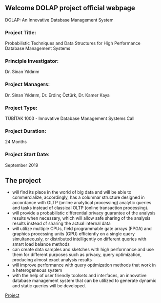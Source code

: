 ## Welcome DOLAP project official webpage

DOLAP: An Innovative Database Management System


### Project Title: 
Probabilistic Techniques and Data Structures for High Performance Database Management Systems
### Principle Investigator: 
Dr. Sinan Yıldırım
### Project Managers: 
Dr. Sinan Yıldırım, Dr. Erdinç Öztürk, Dr. Kamer Kaya
### Project Type: 
TÜBİTAK 1003 - Innovative Database Management Systems Call
### Project Duration: 
24 Months
### Project Start Date: 
September 2019


## The project
- will find its place in the world of big data and will be able to commercialize, accordingly, has a columnar structure designed in accordance with OLTP (online analytical processing) analytic queries and tasks instead of classical OLTP (online transaction processing).
- will provide a probabilistic differential privacy guarantee of the analysis results when necessary, which will allow safe sharing of the analysis results instead of sharing the actual internal data
- will utilize multiple CPUs, field programmable gate arrays (FPGA) and graphics processing units (GPU) efficiently on a single query simultaneously, or distributed intelligently on different queries with smart load balance methods
- can create data samples and sketches with high performance and use them for different purposes such as privacy, query optimization, producing almost exact analysis results
- will improve performance with query optimization methods that work in a heterogeneous system
- with the help of user friendly toolsets and interfaces, an innovative database management system that can be utilized to generate dynamic and static queries will be developed.


<a href="Project.md">Project</a>
